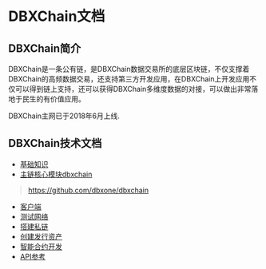 # DBXChain文档

## DBXChain简介

DBXChain是一条公有链，是DBXChain数据交易所的底层区块链，不仅支撑着DBXChain的高频数据交易，还支持第三方开发应用，在DBXChain上开发应用不仅可以得到链上支持，还可以获得DBXChain多维度数据的对接，可以做出非常落地于民生的有价值应用。

DBXChain主网已于2018年6月上线.


## DBXChain技术文档
* [基础知识](base/introduction.md)
* [主链核心模块dbxchain](dbxchain/introduction.md)
> https://github.com/dbxone/dbxchain
* [客户端](client/introduction.md)
* [测试网络](testnet/introduction.md)
* [搭建私链](dbxchain/private-chain.md)
* [创建发行资产](asset/introduction.md)
* [智能合约开发](contract/introduction.md)
* [API参考](api/introduction.md)
